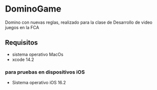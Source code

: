 # DominoGame
Domino con nuevas reglas, realizado para la clase de Desarrollo de video juegos en la FCA

## Requisitos
  - sistema operativo MacOs
  - xcode 14.2
  
 ### para pruebas en dispositivos iOS 
  - Sistema operativo iOS 16.2
  
